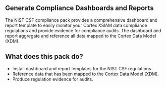 ## **Generate Compliance Dashboards and Reports**
The NIST CSF compliance pack provides a comprehensive dashboard and report template to easily monitor your Cortex XSIAM data compliance regulations and provide evidence for compliance audits. The dashboard and report aggregate and reference all data mapped to the Cortex Data Model (XDM).

## **What does this pack do?**
- Install dashboard and report templates for the NIST CSF regulations.
- Reference data that has been mapped to the Cortex Data Model (XDM).
- Produce regulation evidence for audits.
